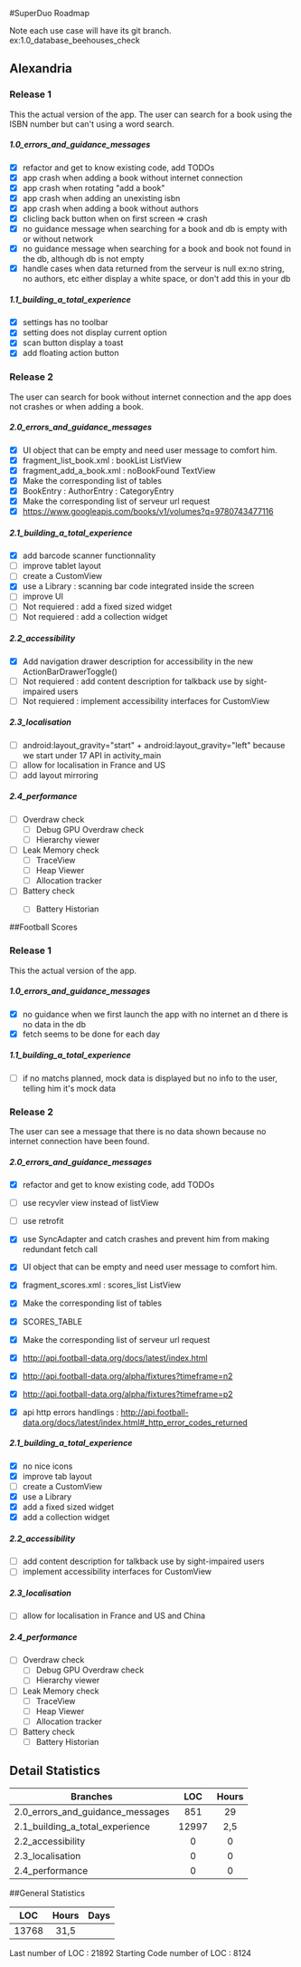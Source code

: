 #SuperDuo Roadmap

Note each use case will have its git branch. ex:1.0_database_beehouses_check

## Alexandria

### Release 1
This the actual version of the app. The user can search for a book using the ISBN number but can't using a word search.
##### 1.0_errors_and_guidance_messages
  - [x] refactor and get to know existing code, add TODOs
  - [x] app crash when adding a book without internet connection
  - [x] app crash when rotating "add a book"
  - [x] app crash when adding an unexisting isbn
  - [x] app crash when adding a book without authors
  - [x] clicling back button when on first screen => crash
  - [x] no guidance message when searching for a book and db is empty with or without network
  - [x] no guidance message when searching for a book and book not found in the db, although db is not empty
  - [x] handle cases when data returned from the serveur is null ex:no string, no authors, etc either display a white space, or don't add this in your db
  
##### 1.1_building_a_total_experience
  - [x] settings has no toolbar
  - [x] setting does not display current option
  - [x] scan button display a toast
  - [x] add floating action button

### Release 2 
The user can search for book without internet connection and the app does not crashes or when adding a book.

##### 2.0_errors_and_guidance_messages
  - [x] UI object that can be empty and need user message to comfort him.
   - [x] fragment_list_book.xml : bookList ListView 
   - [x] fragment_add_a_book.xml : noBookFound TextView 
  - [x] Make the corresponding list of tables
   - [x] BookEntry : AuthorEntry : CategoryEntry
  - [x] Make the corresponding list of serveur url request
   - [x] https://www.googleapis.com/books/v1/volumes?q=9780743477116

##### 2.1_building_a_total_experience
  - [x] add barcode scanner functionnality
  - [ ] improve tablet layout
  - [ ] create a CustomView
  - [x] use a Library : scanning bar code integrated inside the screen
  - [ ] improve UI  
  - [ ] Not requiered : add a fixed sized widget
  - [ ] Not requiered : add a collection widget  

##### 2.2_accessibility
  - [x] Add navigation drawer description for accessibility in the new ActionBarDrawerToggle()
  - [ ] Not requiered : add content description for talkback use by sight-impaired users
  - [ ] Not requiered : implement accessibility interfaces for CustomView
 
##### 2.3_localisation
  - [ ] android:layout_gravity="start" + android:layout_gravity="left" because we start under 17 API in activity_main
  - [ ] allow for localisation in France and US
  - [ ] add layout mirroring
  
##### 2.4_performance
  - [ ] Overdraw check
    - [ ] Debug GPU Overdraw check
	- [ ] Hierarchy viewer
  - [ ] Leak Memory check  
	- [ ] TraceView	
	- [ ] Heap Viewer
	- [ ] Allocation tracker
  - [ ] Battery check
	- [ ] Battery Historian


##Football Scores

### Release 1
This the actual version of the app.
##### 1.0_errors_and_guidance_messages
  - [x] no guidance when we first launch the app with no internet an d there is no data in the db
  - [x] fetch seems to be done for each day

##### 1.1_building_a_total_experience
  - [ ] if no matchs planned, mock data is displayed but no info to the user, telling him it's mock data

### Release 2 
The user can see a message that there is no data shown because no internet connection have been found.

##### 2.0_errors_and_guidance_messages
  - [x] refactor and get to know existing code, add TODOs
  - [ ] use recyvler view instead of listView
  - [ ] use retrofit
  - [x] use SyncAdapter and catch crashes and prevent him from making redundant fetch call
  - [x] UI object that can be empty and need user message to comfort him.
   - [x]  fragment_scores.xml : scores_list ListView
  - [x] Make the corresponding list of tables
   - [x] SCORES_TABLE
  - [x] Make the corresponding list of serveur url request
   - [x] http://api.football-data.org/docs/latest/index.html
   - [x] http://api.football-data.org/alpha/fixtures?timeframe=n2
   - [x] http://api.football-data.org/alpha/fixtures?timeframe=p2
  - [x] api http errors handlings : http://api.football-data.org/docs/latest/index.html#_http_error_codes_returned


##### 2.1_building_a_total_experience
  - [x] no nice icons
  - [x] improve tab layout 
  - [ ] create a CustomView
  - [x] use a Library
  - [x] add a fixed sized widget
  - [x] add a collection widget  

##### 2.2_accessibility
  - [ ] add content description for talkback use by sight-impaired users
  - [ ] implement accessibility interfaces for CustomView
 
##### 2.3_localisation
  - [ ] allow for localisation in France and US and China
  
##### 2.4_performance
  - [ ] Overdraw check
    - [ ] Debug GPU Overdraw check
	- [ ] Hierarchy viewer
  - [ ] Leak Memory check  
	- [ ] TraceView	
	- [ ] Heap Viewer
	- [ ] Allocation tracker
  - [ ] Battery check
	- [ ] Battery Historian

## Detail Statistics

| Branches  | LOC    | Hours |
| ------------- | :-----------: |:-------------: |
| 2.0_errors_and_guidance_messages|851 |  29   |
| 2.1_building_a_total_experience|12997|2,5|
| 2.2_accessibility|0|0|
| 2.3_localisation|0|0|
| 2.4_performance|0|0|




##General Statistics


| LOC    | Hours | Days | 
| :------: | :-----: |:-----: |
| 13768  |  31,5  |  |

Last number of LOC : 21892
Starting Code number of LOC : 8124

